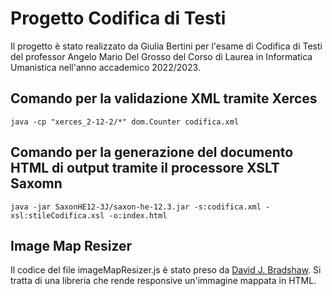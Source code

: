 # Progetto Codifica di Testi

Il progetto è stato realizzato da Giulia Bertini per l'esame di Codifica di Testi del professor Angelo Mario Del Grosso del Corso di Laurea in Informatica Umanistica nell'anno accademico 2022/2023. 

## Comando per la validazione XML tramite Xerces
```
java -cp "xerces_2-12-2/*" dom.Counter codifica.xml
```

## Comando per la generazione del documento HTML di output tramite il processore XSLT Saxomn
```
java -jar SaxonHE12-3J/saxon-he-12.3.jar -s:codifica.xml -xsl:stileCodifica.xsl -o:index.html
```

## Image Map Resizer
Il codice del file imageMapResizer.js è stato preso da [David J. Bradshaw](https://github.com/davidjbradshaw/image-map-resizer/tree/master). 
Si tratta di una libreria che rende responsive un'immagine mappata in HTML.
